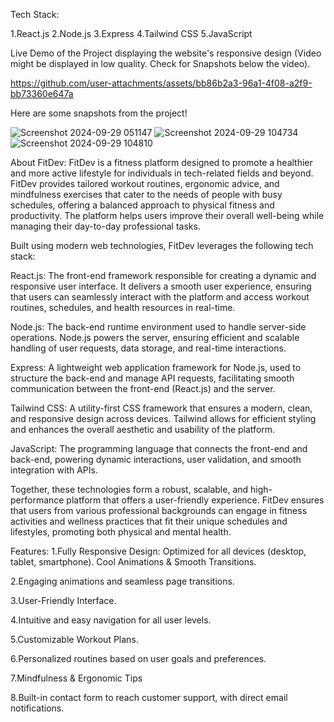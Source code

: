 Tech Stack:

1.React.js
2.Node.js
3.Express
4.Tailwind CSS
5.JavaScript

Live Demo of the Project displaying the website's responsive design (Video might be displayed in low quality. Check for Snapshots below the video).

https://github.com/user-attachments/assets/bb86b2a3-96a1-4f08-a2f9-bb73360e647a

Here are some snapshots from the project!

![Screenshot 2024-09-29 051147](https://github.com/user-attachments/assets/1e37fa12-522c-4204-beba-b95acf88831b)
![Screenshot 2024-09-29 104734](https://github.com/user-attachments/assets/f9a4e594-e4cf-4014-b602-917935654ff3)
![Screenshot 2024-09-29 104810](https://github.com/user-attachments/assets/f589f7a0-d47c-4d68-9b9b-f981033b8e8f)

About FitDev:
FitDev is a fitness platform designed to promote a healthier and more active lifestyle for individuals in tech-related fields and beyond. FitDev provides tailored workout routines, ergonomic advice, and mindfulness exercises that cater to the needs of people with busy schedules, offering a balanced approach to physical fitness and productivity. The platform helps users improve their overall well-being while managing their day-to-day professional tasks.

Built using modern web technologies, FitDev leverages the following tech stack:

React.js: The front-end framework responsible for creating a dynamic and responsive user interface. It delivers a smooth user experience, ensuring that users can seamlessly interact with the platform and access workout routines, schedules, and health resources in real-time.

Node.js: The back-end runtime environment used to handle server-side operations. Node.js powers the server, ensuring efficient and scalable handling of user requests, data storage, and real-time interactions.

Express: A lightweight web application framework for Node.js, used to structure the back-end and manage API requests, facilitating smooth communication between the front-end (React.js) and the server.

Tailwind CSS: A utility-first CSS framework that ensures a modern, clean, and responsive design across devices. Tailwind allows for efficient styling and enhances the overall aesthetic and usability of the platform.

JavaScript: The programming language that connects the front-end and back-end, powering dynamic interactions, user validation, and smooth integration with APIs.

Together, these technologies form a robust, scalable, and high-performance platform that offers a user-friendly experience. FitDev ensures that users from various professional backgrounds can engage in fitness activities and wellness practices that fit their unique schedules and lifestyles, promoting both physical and mental health.


Features:
1.Fully Responsive Design: Optimized for all devices (desktop, tablet, smartphone).
Cool Animations & Smooth Transitions.

2.Engaging animations and seamless page transitions.

3.User-Friendly Interface.

4.Intuitive and easy navigation for all user levels.

5.Customizable Workout Plans.

6.Personalized routines based on user goals and preferences.

7.Mindfulness & Ergonomic Tips

8.Built-in contact form to reach customer support, with direct email notifications.
